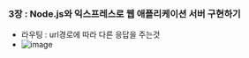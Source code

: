 ### 3장 : Node.js와 익스프레스로 웹 애플리케이션 서버 구현하기

- 라우팅 : url경로에 따라 다른 응답을 주는것
- ![image](https://github.com/FE-DeepDive-Study/Nodejs_Study/assets/34494755/b6ad80a3-1803-4f8c-acff-f1cc3bc272ba)
